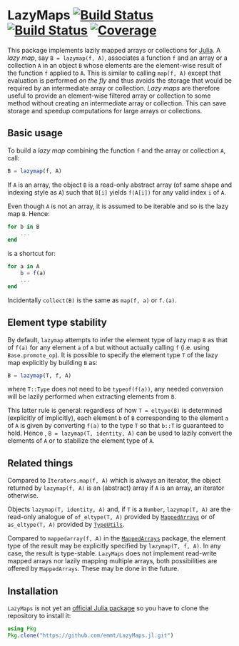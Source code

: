 # LazyMaps [![Build Status](https://github.com/emmt/LazyMaps.jl/actions/workflows/CI.yml/badge.svg?branch=main)](https://github.com/emmt/LazyMaps.jl/actions/workflows/CI.yml?query=branch%3Amain) [![Build Status](https://ci.appveyor.com/api/projects/status/github/emmt/LazyMaps.jl?svg=true)](https://ci.appveyor.com/project/emmt/LazyMaps-jl) [![Coverage](https://codecov.io/gh/emmt/LazyMaps.jl/graph/badge.svg?token=TrH6Zp4Zr5)](https://codecov.io/gh/emmt/LazyMaps.jl)

This package implements lazily mapped arrays or collections for
[Julia](http://julialang.org/). A *lazy map*, say `B = lazymap(f, A)`, associates a
function `f` and an array or a collection `A` in an object `B` whose elements are the
element-wise result of the function `f` applied to `A`. This is similar to calling `map(f,
A)` except that evaluation is performed *on the fly* and thus avoids the storage that
would be required by an intermediate array or collection. *Lazy maps* are therefore useful
to provide an element-wise filtered array or collection to some method without creating an
intermediate array or collection. This can save storage and speedup computations for large
arrays or collections.

## Basic usage

To build a *lazy map* combining the function `f` and the array or collection `A`, call:

```julia
B = lazymap(f, A)
```

If `A` is an array, the object `B` is a read-only abstract array (of same shape and
indexing style as `A`) such that `B[i]` yields `f(A[i])` for any valid index `i` of `A`.

Even though `A` is not an array, it is assumed to be iterable and so is the lazy map `B`.
Hence:

```julia
for b in B
    ...
end
```

is a shortcut for:

```julia
for a in A
    b = f(a)
    ...
end
```

Incidentally `collect(B)` is the same as `map(f, a)` or `f.(a)`.


## Element type stability

By default, `lazymap` attempts to infer the element type of lazy map `B` as that of `f(a)`
for any element `a` of `A` but without actually calling `f` (i.e. using
`Base.promote_op`). It is possible to specify the element type `T` of the lazy map
explicitly by building `B` as:

```julia
B = lazymap(T, f, A)
```

where `T::Type` does not need to be `typeof(f(a))`, any needed conversion will be lazily
performed when extracting elements from `B`.

This latter rule is general: regardless of how `T = eltype(B)` is determined (explicitly
of implicitly), each element `b` of `B` corresponding to the element `a` of `A` is given
by converting `f(a)` to the type `T` so that `b::T` is guaranteed to hold. Hence , `B =
lazymap(T, identity, A)` can be used to lazily convert the elements of `A` or to stabilize
the element type of `A`.


## Related things

Compared to `Iterators.map(f, A)` which is always an iterator, the object returned by
`lazymap(f, A)` is an (abstract) array if `A` is an array, an iterator otherwise.

Objects `lazymap(T, identity, A)` and, if `T` is a `Number`, `lazymap(T, A)` are the
read-only analogue of `of_eltype(T, A)` provided by
[`MappedArrays`](https://github.com/JuliaArrays/MappedArrays.jl) or of `as_eltype(T, A)`
provided by [`TypeUtils`](https://github.com/emmt/TypeUtils.jl).

Compared to `mappedarray(f, A)` in the
[`MappedArrays`](https://github.com/JuliaArrays/MappedArrays.jl) package, the element type
of the result may be explicitly specified by `lazymap(T, f, A)`. In any case, the result
is type-stable. `LazyMaps` does not implement read-write mapped arrays nor lazily mapping
multiple arrays, both possibilities are offered by `MappedArrays`. These may be done in
the future.


## Installation

`LazyMaps` is not yet an [official Julia package](https://pkg.julialang.org/) so you have
to clone the repository to install it:

```julia
using Pkg
Pkg.clone("https://github.com/emmt/LazyMaps.jl.git")
```
